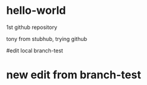 # hello-world
1st github repository

tony from stubhub, trying github 

#edit local branch-test
# new edit from branch-test
